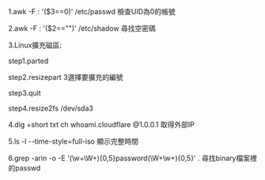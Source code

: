 1.awk -F : '($3==0)' /etc/passwd 檢查UID為0的帳號

2.awk -F : '($2=="")' /etc/shadow 尋找空密碼

3.Linux擴充磁區:

step1.parted

step2.resizepart 3選擇要擴充的編號

step3.quit

step4.resize2fs /dev/sda3

4.dig +short txt ch whoami.cloudflare @1.0.0.1 取得外部IP

5.ls -l --time-style=full-iso 顯示完整時間

6.grep -arin -o -E '(\w+\W+){0,5}password(\W+\w+){0,5}' . 尋找binary檔案裡的passwd
